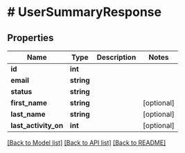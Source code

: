 # # UserSummaryResponse

## Properties

Name | Type | Description | Notes
------------ | ------------- | ------------- | -------------
**id** | **int** |  | 
**email** | **string** |  | 
**status** | **string** |  | 
**first_name** | **string** |  | [optional] 
**last_name** | **string** |  | [optional] 
**last_activity_on** | **int** |  | [optional] 

[[Back to Model list]](../../README.md#documentation-for-models) [[Back to API list]](../../README.md#documentation-for-api-endpoints) [[Back to README]](../../README.md)


